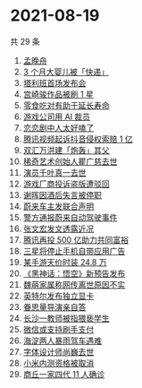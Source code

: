 # 2021-08-19

共 29 条

<!-- BEGIN -->
<!-- 最后更新时间 Thu Aug 19 2021 23:06:35 GMT+0800 (China Standard Time) -->

1. [孟晚舟](https://www.zhihu.com/search?q=孟晚舟)
1. [3 个月大婴儿被「快递」](https://www.zhihu.com/search?q=婴儿被快递)
1. [塔利班首场发布会](https://www.zhihu.com/search?q=塔利班)
1. [宫崎骏作品被刷 1 星](https://www.zhihu.com/search?q=宫崎骏)
1. [零食吃对有助于延长寿命](https://www.zhihu.com/search?q=零食)
1. [游戏公司用 AI 裁员](https://www.zhihu.com/search?q=AI裁员)
1. [恋恋剧中人太好嗑了](https://www.zhihu.com/search?q=恋恋剧中人)
1. [腾讯视频起诉抖音侵权索赔 1 亿](https://www.zhihu.com/search?q=腾讯起诉抖音)
1. [双汇万洪建「炮轰」其父](https://www.zhihu.com/search?q=双汇)
1. [稀奇艺术创始人瞿广慈去世](https://www.zhihu.com/search?q=瞿广慈)
1. [演员千叶真一去世](https://www.zhihu.com/search?q=千叶真一)
1. [游戏厂商投诉盗版遭驳回](https://www.zhihu.com/search?q=波西亚时光)
1. [谢晖因酒后失言被停职](https://www.zhihu.com/search?q=谢晖)
1. [蔚来车主发联合声明](https://www.zhihu.com/search?q=蔚来)
1. [警方通报蔚来自动驾驶事件](https://www.zhihu.com/search?q=蔚来)
1. [张文宏发文透露近况](https://www.zhihu.com/search?q=张文宏)
1. [腾讯再投 500 亿助力共同富裕](https://www.zhihu.com/search?q=腾讯500亿)
1. [三星将停止手机自带应用广告](https://www.zhihu.com/search?q=三星手机)
1. [某手游天价时装 24.8 万](https://www.zhihu.com/search?q=一梦江湖)
1. [《黑神话：悟空》新预告发布](https://www.zhihu.com/search?q=黑神话：悟空)
1. [魏萌家属称网传离世原因不实](https://www.zhihu.com/search?q=魏萌)
1. [英特尔发布独立显卡](https://www.zhihu.com/search?q=英特尔锐炫)
1. [眷思量导演亲自答](https://www.zhihu.com/search?q=眷思量)
1. [长沙一教师被指猥亵学生](https://www.zhihu.com/search?q=长郡中学)
1. [微信或支持刷手支付](https://www.zhihu.com/search?q=刷手支付)
1. [海淀两人暴雨驾车遇难](https://www.zhihu.com/search?q=驾车涉水)
1. [字体设计师尚巍去世](https://www.zhihu.com/search?q=尚巍)
1. [小米内测资格被取消](https://www.zhihu.com/search?q=MIUI内测)
1. [商丘一家四代 11 人确诊](https://www.zhihu.com/search?q=商丘疫情)

<!-- END -->
